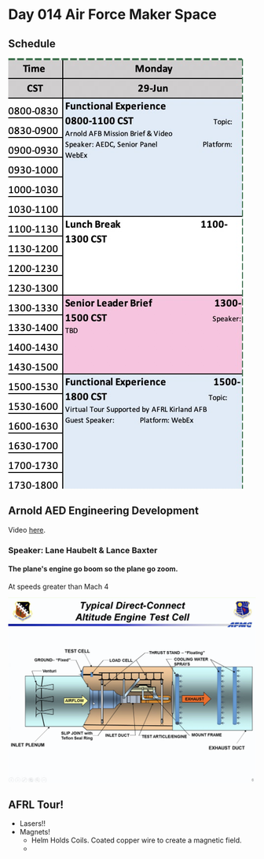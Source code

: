 # Day 014 Air Force Maker Space

## Schedule

![](../.gitbook/assets/image%20%2849%29.png)



## Arnold AED Engineering Development 

Video [here](https://www.youtube.com/watch?v=r9sAUcgxYLY).

### Speaker: Lane Haubelt & Lance Baxter

#### The plane's engine go boom so the plane go zoom.

At speeds greater than Mach 4

![](../.gitbook/assets/image%20%2848%29.png)

## AFRL Tour!

* Lasers!!
* Magnets!
  * Helm Holds Coils. Coated copper wire to create a magnetic field.
  * 

